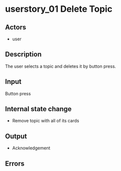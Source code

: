 # userstory_01 Delete Topic

## Actors

-   user

## Description

The user selects a topic and deletes it by button press.

## Input

Button press

## Internal state change

-   Remove topic with all of its cards

## Output

-   Acknowledgement

## Errors
